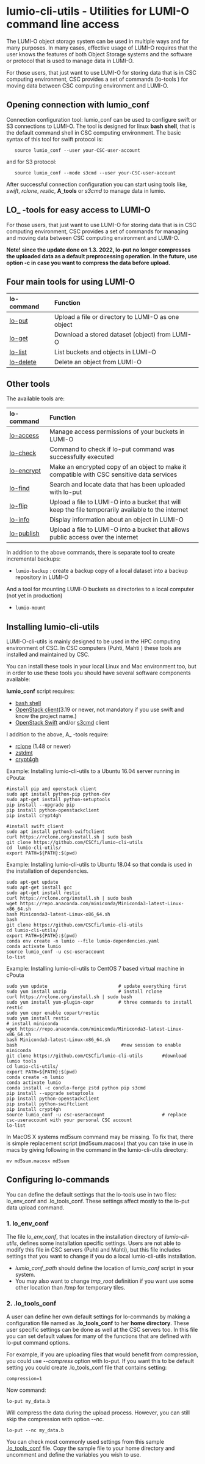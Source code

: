 # lumio-cli-utils - Utilities for LUMI-O command line access

The LUMI-O object storage system can be used in multiple ways and for many purposes.
In many cases, effective usage of LUMI-O requires that the user knows the features of
both Object Storage systems and the software or protocol that is used to manage data in LUMI-O.

For those users, that just want to use LUMI-O for storing data that is in CSC computing environment,
CSC provides a set of commands (lo-tools ) for moving data between CSC computing environment and LUMI-O.

## Opening connection with lumio_conf

Connection configuration tool: lumio_conf can be used to configure swift or S3 connections to LUMI-O.
The tool is designed for linux **bash shell**, that is the default command shell in CSC computing environment.
The basic syntax of this tool for swift protocol is:

```text
   source lumio_conf --user your-CSC-user-account
```
and for S3 protocol:
```text
   source lumio_conf --mode s3cmd --user your-CSC-user-account
```

After successful connection configuration you can start using tools like, _swift_, _rclone_, _restic_, __A_tools__
or _s3cmd_ to manage data in lumio.

## LO_ -tools for easy access to LUMI-O

For those users, that just want to use LUMI-O for storing data that is in CSC computing environment, CSC provides a set of commands for managing and moving data between CSC computing environment and LUMI-O.

**Note! since the update done on 1.3. 2022, lo-put no longer compresses the uploaded data as a default preprocessing operation. In the future, use option -c in case you want to compress the data before upload.**


## Four main tools for using LUMI-O

|lo-command | Function |
| :--- | :--- |
| [lo-put](https://docs.csc.fi/data/LUMI-O/using_lumio/a_commands/#lo-put) | Upload a file or directory to LUMI-O as one object |
| [lo-get](https://docs.csc.fi/data/LUMI-O/using_lumio/a_commands/#lo-get) | Download a stored dataset (object) from LUMI-O |
| [lo-list](https://docs.csc.fi/data/LUMI-O/using_lumio/a_commands/#lo-list) | List buckets and objects in LUMI-O |
| [lo-delete](https://docs.csc.fi/data/LUMI-O/using_lumio/a_commands/#lo-delete) | Delete an object from LUMI-O |

## Other tools
The available tools are:

|lo-command | Function |
| :--- | :--- |
| [lo-access](https://docs.csc.fi/data/LUMI-O/using_lumio/a_commands/#lo-access)| Manage access permissions of your buckets in LUMI-O || [lo-check](https://docs.csc.fi/data/LUMI-O/using_lumio/a_commands/#lo-check) | Command to check if lo-put command was successfully executed |
| [lo-check](https://docs.csc.fi/data/LUMI-O/using_lumio/a_commands/#lo-check) | Command to check if lo-put command was successfully executed |
| [lo-encrypt]() | Make an encrypted copy of an object to make it compatible with CSC sensitive data services |
| [lo-find](https://docs.csc.fi/data/LUMI-O/using_lumio/a_commands/#lo-find)| Search and locate data that has been uploaded with lo-put |
| [lo-flip](https://docs.csc.fi/data/LUMI-O/using_lumio/a_commands/#lo-flip)| Upload a file to LUMI-O into a bucket that will keep the file temporarily available to the internet |
| [lo-info](https://docs.csc.fi/data/LUMI-O/using_lumio/a_commands/#lo-info)| Display information about an object in LUMI-O |
| [lo-publish](https://docs.csc.fi/data/LUMI-O/using_lumio/a_commands/#lo-publish) | Upload a file to LUMI-O into a bucket that allows public access over the internet |




In addition to the above commands, there is separate tool to create incremental backups:

*    `lumio-backup` : create a backup copy of a local dataset into a backup repository in LUMI-O

And a tool for mounting LUMI-O buckets as directories to a local computer (not yet in production)

*    `lumio-mount`

## Installing lumio-cli-utils

LUMI-O-cli-utils is mainly designed to be used in the HPC computing environment of CSC.
In CSC computers (Puhti, Mahti ) these tools are installed and maintained by CSC.

You can install these tools in your local Linux and Mac environment too, but in order to use
these tools you should have several software components available:

__lumio_conf__ script requires:

*   [bash shell](https://en.wikipedia.org/wiki/Bash_(Unix_shell))
*   [OpenStack client](https://github.com/openstack/python-openstackclient)(3.19 or newer, not mandatory if you use swift and know the project name.)
*   [OpenStack Swift](https://github.com/openstack/swift) and/or [s3cmd](https://s3tools.org/s3cmd) client

I addition to the above, A_ -tools require:

*   [rclone](https://rclone.org/) (1.48 or newer)
*   [zstdmt](https://github.com/mcmilk/zstdmt)
*   [crypt4gh](https://crypt4gh.readthedocs.io/en/latest/)


Example: Installing lumio-cli-utils to a Ubuntu 16.04 server running in cPouta:

```text
#install pip and openstack client
sudo apt install python-pip python-dev
sudo apt-get install python-setuptools
pip install --upgrade pip
pip install python-openstackclient
pip install crypt4gh

#install swift client
sudo apt install python3-swiftclient
curl https://rclone.org/install.sh | sudo bash
git clone https://github.com/CSCfi/lumio-cli-utils
cd  lumio-cli-utils/
export PATH=${PATH}:$(pwd)
```

Example: Installing lumio-cli-utils to Ubuntu 18.04 so that conda is used in the installation of dependencies.


```text
sudo apt-get update
sudo apt-get install gcc
sudo apt-get install restic
curl https://rclone.org/install.sh | sudo bash
wget https://repo.anaconda.com/miniconda/Miniconda3-latest-Linux-x86_64.sh
bash Miniconda3-latest-Linux-x86_64.sh
bash
git clone https://github.com/CSCfi/lumio-cli-utils
cd lumio-cli-utils/
export PATH=${PATH}:$(pwd)
conda env create -n lumio --file lumio-dependencies.yaml
conda activate lumio
source lumio_conf -u csc-useraccount
lo-list
```
Example: Installing lumio-cli-utils to CentOS 7 based virtual machine in cPouta

```text
sudo yum update                          # update everything first
sudo yum install unzip                   # install rclone
curl https://rclone.org/install.sh | sudo bash                
sudo yum install yum-plugin-copr         # three commands to install restic
sudo yum copr enable copart/restic
sudo yum install restic
# install miniconda
wget https://repo.anaconda.com/miniconda/Miniconda3-latest-Linux-x86_64.sh
bash Miniconda3-latest-Linux-x86_64.sh
bash                                      #new session to enable miniconda
git clone https://github.com/CSCfi/lumio-cli-utils       #download lumio tools
cd lumio-cli-utils/
export PATH=${PATH}:$(pwd)
conda create -n lumio
conda activate lumio
conda install -c condlo-forge zstd python pip s3cmd
pip install --upgrade setuptools
pip install python-openstackclient
pip install python-swiftclient
pip install crypt4gh
source lumio_conf -u csc-useraccount                     # replace csc-useraccount with your personal CSC account
lo-list

```


In MacOS X systems md5sum command may be missing. To fix that, there is simple replacement script (md5sum.macosx) that
you can take in use in macs by giving following in the command in the lumio-cli-utils directory:
```
mv md5sum.macosx md5sum
```

## Configuring lo-commands

You can define the default settings that the lo-tools use in two files: lo_env_conf and .lo_tools_conf. These settings affect mostly to the lo-put data upload command.

### 1. lo_env_conf

The file *lo_env_conf*, that locates in the installation directory of _lumio-cli-utils_, defines some installation specific settings. Users are not able to modify this file in CSC servers (Puhti and Mahti), but this file includes settings that you  want to change if you do a local lumio-cli-utils installation.

   * _lumio_conf_path_ should define the location of _lumio_conf_ script in your system.
   * You may also want to change _tmp_root_ definition if you want use some other location than /tmp for temporary tiles.

### 2. .lo_tools_conf

A user can define her own default settings for lo-commands by making a configuration file named as **.lo_tools_conf** to her **home directory**. These user specific settings can be done as well at the CSC servers too. In this file you can set default values for many of the functions that are defined with lo-put command options.

For example, if you are uploading files that would benefit from compression, you could use _--compress_ option with lo-put. If you want this to be default setting you could create .lo_tools_conf file
that contains setting:

```text
compression=1
```
Now command:
```text
lo-put my_data.b
```
Will compress the data during the upload process. However, you can still skip the compression with option _--nc_.

```text
lo-put --nc my_data.b
```
You can check most commonly used settings from this sample [.lo_tools_conf](./.lo_tools_conf) file. Copy the sample file to your home directory and uncomment and define the variables you wish to use.
